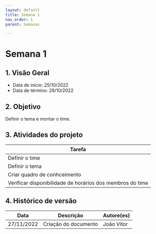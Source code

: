 ```yaml
---
layout: default
title: Semana 1
nav_order: 1
parent: Semanas

---
```


# Semana 1

## 1. Visão Geral

* Data de início: 25/10/2022
* Data de término: 29/10/2022

## 2. Objetivo 

Definir o tema e montar o time.

## 3. Atividades do projeto

|Tarefa|
|------|
| Definir o time |
| Definir o tema |
| Criar quadro de conhceimento|
| Verificar disponibilidade de horários dos membros do time |

## 4. Histórico de versão

|**Data**|**Descrição**|**Autore(es)**|
|--------|-------------|--------------|
|27/11/2022| Criação do documento | João Vitor |